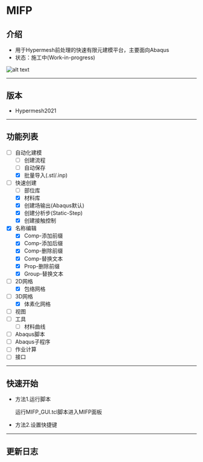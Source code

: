 # MIFP

## 介绍
- 用于Hypermesh前处理的快速有限元建模平台，主要面向Abaqus
- 状态：施工中(Work-in-progress)

![alt text](https://github.com/Ziarant/MIFP/tree/main/Splash/mesh.png?raw=true)

***

## 版本

- Hypermesh2021
***

## 功能列表

- [ ] 自动化建模
    - [ ] 创建流程
    - [ ] 自动保存
    - [x] 批量导入(.stl/.inp)
- [ ] 快速创建
    - [ ] 部位库
    - [x] 材料库
    - [x] 创建场输出(Abaqus默认)
    - [x] 创建分析步(Static-Step)
    - [x] 创建接触控制
- [x] 名称编辑
    - [x] Comp-添加前缀
    - [x] Comp-添加后缀
    - [x] Comp-删除前缀
    - [x] Comp-替换文本
    - [x] Prop-删除前缀
    - [x] Group-替换文本
- [ ] 2D网格
    - [x] 包络网格
- [ ] 3D网格
    - [x] 体素化网格
- [ ] 视图
- [ ] 工具
    - [ ] 材料曲线
- [ ] Abaqus脚本
- [ ] Abaqus子程序
- [ ] 作业计算
- [ ] 接口
***

## 快速开始

- 方法1.运行脚本

	运行MIFP_GUI.tcl脚本进入MIFP面板

- 方法2.设置快捷键
***

## 更新日志
